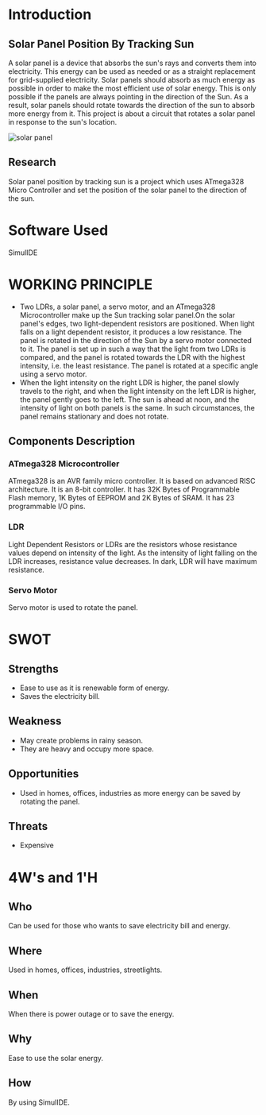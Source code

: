 # Introduction
## Solar Panel Position By Tracking Sun


A solar panel is a device that absorbs the sun's rays and converts them into electricity. This energy can be used as needed or as a straight replacement for grid-supplied electricity. Solar panels should absorb as much energy as possible in order to make the most efficient use of solar energy. This is only possible if the panels are always pointing in the direction of the Sun. As a result, solar panels should rotate towards the direction of the sun to absorb more energy from it. This project is about a circuit that rotates a solar panel in response to the sun's location.

![solar panel](https://encrypted-tbn0.gstatic.com/images?q=tbn:ANd9GcSd6-Iv49C7uf8oDBvVlUaoKsjf49Qu1zWKoQ&usqp=CAU)

## Research

Solar panel position by tracking sun is a project which uses ATmega328 Micro Controller and set the position of the solar panel to the direction of the sun.

# Software Used

SimulIDE

# WORKING PRINCIPLE

* Two LDRs, a solar panel, a servo motor, and an ATmega328 Microcontroller make up the Sun tracking solar panel.On the solar panel's edges, two light-dependent resistors are positioned. When light falls on a light dependent resistor, it produces a low resistance. The panel is rotated in the direction of the Sun by a servo motor connected to it. The panel is set up in such a way that the light from two LDRs is compared, and the panel is rotated towards the LDR with the highest intensity, i.e. the least resistance. The panel is rotated at a specific angle using a servo motor.
* When the light intensity on the right LDR is higher, the panel slowly travels to the right, and when the light intensity on the left LDR is higher, the panel gently goes to the left. The sun is ahead at noon, and the intensity of light on both panels is the same. In such circumstances, the panel remains stationary and does not rotate.

## Components Description

### ATmega328 Microcontroller

ATmega328 is an AVR family micro controller. It is based on advanced RISC architecture. It is an 8-bit controller. It has 32K Bytes of Programmable Flash memory, 1K Bytes of EEPROM and 2K Bytes of SRAM. It has 23 programmable I/O pins.

### LDR

Light Dependent Resistors or LDRs are the resistors whose resistance values depend on intensity of the light. As the intensity of light falling on the LDR increases, resistance value decreases. In dark, LDR will have maximum resistance.

### Servo Motor

Servo motor is used to rotate the panel.

# SWOT

## Strengths

* Ease to use as it is renewable form of energy.
* Saves the electricity bill.

## Weakness

* May create problems in rainy season.
* They are heavy and occupy more space.

## Opportunities

* Used in homes, offices, industries as more energy can be saved by rotating the panel.

## Threats

* Expensive

# 4W's and 1'H

## Who

Can be used for those who wants to save electricity bill and energy.

## Where

Used in homes, offices, industries, streetlights.

## When

When there is power outage or to save the energy.

## Why

Ease to use the solar energy.

## How

By using SimulIDE.
